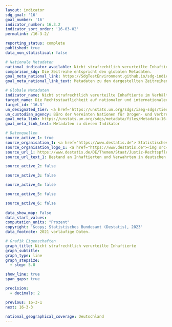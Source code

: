 ```yaml
---
layout: indicator    
sdg_goal: '16'    
goal_number: '16'    
indicator_number: 16.3.2    
indicator_sort_order: '16-03-02'    
permalink: /16-3-2/    

reporting_status: complete    
published: true    
data_non_statistical: false    

# Nationale Metadaten    
national_indicator_available: Nicht strafrechtlich verurteilte Inhaftierte    
comparison_sdg: Die Zeitreihe entspricht den globalen Metadaten.    
goal_meta_national_link: https://SdgTestEnvironment.github.io/sdg-indicators/public/Meta/16.3.2.pdf
goal_meta_national_link_text: Metadaten zu den dargestellten Zeitreihen    

# Globale Metadaten    
indicator_name: Nicht strafrechtlich verurteilte Inhaftierte im Verhältnis zur gesamten Gefängnisbevölkerung    
target_name: Die Rechtsstaatlichkeit auf nationaler und internationaler Ebene fördern und den gleichberechtigten Zugang aller zur Justiz gewährleisten    
target_id: '16.3'    
un_designated_tier: <a href='https://unstats.un.org/sdgs/iaeg-sdgs/tier-classification/' title='Klicken Sie hier um weitere Informationen zur UN-Tier-Klassifikation zu erhalten.'  target='_blank'>Tier I</a>    
un_custodian_agency: Büro der Vereinten Nationen für Drogen- und Verbrechensbekämpfung (UNODC)    
goal_meta_link: https://unstats.un.org/sdgs/metadata/files/Metadata-16-03-02.pdf    
goal_meta_link_text: Metadaten zu diesem Indikator        

# Datenquellen
source_active_1: true
source_organisation_1: <a href="https://www.destatis.de"> Statistisches Bundesamt (Destatis) </a>
source_organisation_logo_1: <a href="https://www.destatis.de"><img src="https://g205sdgs.github.io/sdg-indicators/public/OrgImgDe/destatis.png" alt="Logo destatis" style="height:60px; width:148px"/></a>
source_url_1: https://www.destatis.de/DE/Themen/Staat/Justiz-Rechtspflege/_inhalt.html#sprg235918
source_url_text_1: Bestand an Inhaftierten und Verwahrten in deutschen Gefängnissen

source_active_2: false

source_active_3: false

source_active_4: false

source_active_5: false

source_active_6: false
    
data_show_map: False    
data_start_values:     
computation_units: "Prozent"    
copyright: '&copy; Statistisches Bundesamt (Destatis), 2023'    
data_footnote: 2021 vorläufige Daten.    

# Grafik Eigenschaften    
graph_title: Nicht strafrechtlich verurteilte Inhaftierte
graph_subtitle:     
graph_type: line
graph_stepsize: 
  - step: 5.0    

show_line: true
span_gaps: true

precision:
  - decimals: 2    

previous: 16-3-1    
next: 16-3-3    

national_geographical_coverage: Deutschland    
---
```


<span></span>